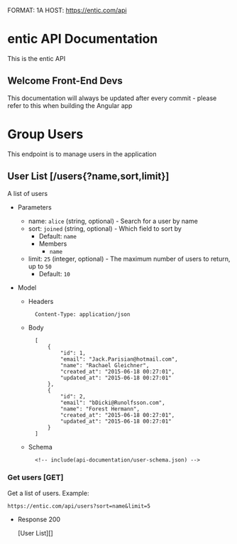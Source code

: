 FORMAT: 1A
HOST: https://entic.com/api

# entic API Documentation
This is the entic API

## Welcome Front-End Devs
This documentation will always be updated after every commit - please refer to this when building the Angular app

# Group Users
This endpoint is to manage users in the application

## User List [/users{?name,sort,limit}]
A list of users

+ Parameters

    + name: `alice` (string, optional) - Search for a user by name
    + sort: `joined` (string, optional) - Which field to sort by
        + Default: `name`
        + Members
            + `name`
    + limit: `25` (integer, optional) - The maximum number of users to return, up to `50`
      + Default: `10`

+ Model

    + Headers

            Content-Type: application/json

    + Body

            [
                {
                	"id": 1,
                	"email": "Jack.Parisian@hotmail.com",
                    "name": "Rachael Gleichner",
                    "created_at": "2015-06-18 00:27:01",
                    "updated_at": "2015-06-18 00:27:01"
                },
                {
                    "id": 2,
                    "email": "bDicki@Runolfsson.com",
                    "name": "Forest Hermann",
                    "created_at": "2015-06-18 00:27:01",
                    "updated_at": "2015-06-18 00:27:01"
                }
            ]

    + Schema

            <!-- include(api-documentation/user-schema.json) -->

### Get users [GET]
Get a list of users. Example:

```no-highlight
https://entic.com/api/users?sort=name&limit=5
```

+ Response 200

    [User List][]
